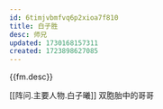 ```yaml
---
id: 6timjvbmfvq6p2xioa7f810
title: 白子胜
desc: 师兄
updated: 1730168157311
created: 1723898627085
---
```


{{fm.desc}}

[[阵问.主要人物.白子曦]] 双胞胎中的哥哥
